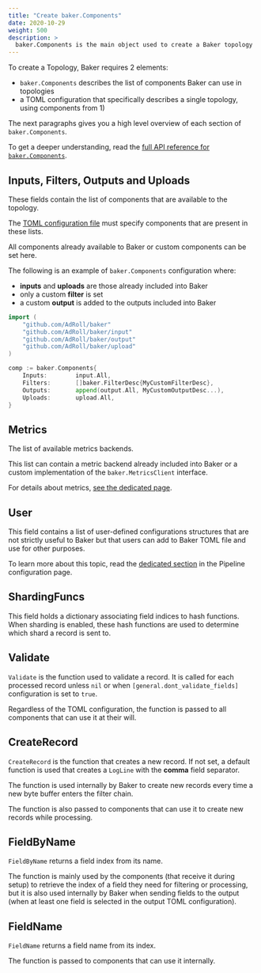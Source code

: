 ```yaml
---
title: "Create baker.Components"
date: 2020-10-29
weight: 500
description: >
  baker.Components is the main object used to create a Baker topology
---
```


To create a Topology, Baker requires 2 elements:

* `baker.Components` describes the list of components Baker can use in topologies
* a TOML configuration that specifically describes a single topology, using components from 1)

The next paragraphs gives you a high level overview of each section of `baker.Components`.

To get a deeper understanding, read the
[full API reference for `baker.Components`](https://pkg.go.dev/github.com/AdRoll/baker#Components).

## Inputs, Filters, Outputs and Uploads

These fields contain the list of components that are available to the topology.

The [TOML configuration file](/docs/core-concepts/toml/) must specify components that are
present in these lists.

All components already available to Baker or custom components can be set here.

The following is an example of `baker.Components` configuration where:

* **inputs** and **uploads** are those already included into Baker
* only a custom **filter** is set
* a custom **output** is added to the outputs included into Baker

```go
import (
	"github.com/AdRoll/baker"
	"github.com/AdRoll/baker/input"
	"github.com/AdRoll/baker/output"
	"github.com/AdRoll/baker/upload"
)

comp := baker.Components{
    Inputs:        input.All,
    Filters:       []baker.FilterDesc{MyCustomFilterDesc},
	Outputs:       append(output.All, MyCustomOutputDesc...),
	Uploads:       upload.All,
}
```

## Metrics

The list of available metrics backends.

This list can contain a metric backend already included into Baker or a custom implementation
of the `baker.MetricsClient` interface.

For details about metrics, [see the dedicated page](/docs/core-concepts/metrics).

## User

This field contains a list of user-defined configurations structures that are not strictly
useful to Baker but that users can add to Baker TOML file and use for other purposes.

To learn more about this topic, read the
[dedicated section](/docs/core-concepts/toml/#user-defined-configurations) in the Pipeline
configuration page.

## ShardingFuncs

This field holds a dictionary associating field indices to hash functions. When sharding
is enabled, these hash functions are used to determine which shard a record is sent to.

## Validate

`Validate` is the function used to validate a record. It is called for each processed record
unless `nil` or when `[general.dont_validate_fields]` configuration is set to `true`.

Regardless of the TOML configuration, the function is passed to all components that can use
it at their will.

## CreateRecord

`CreateRecord` is the function that creates a new record. If not set, a default function is
used that creates a `LogLine` with the **comma** field separator.

The function is used internally by Baker to create new records every time a new byte buffer enters
the filter chain.

The function is also passed to components that can use it to create new records while processing.

## FieldByName

`FieldByName` returns a field index from its name.

The function is mainly used by the components (that receive it during setup) to retrieve the
index of a field they need for filtering or processing, but it is also used internally by
Baker when sending fields to the output (when at least one field is selected in the output
TOML configuration).

## FieldName

`FieldName` returns a field name from its index.

The function is passed to components that can use it internally.

